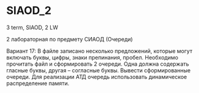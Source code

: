 # SIAOD_2
3 term, SIAOD, 2 LW

2 лабораторная по предмету СИАОД (Очереди)

Вариант 17:
В файле записано несколько предложений, которые могут включать буквы, цифры, знаки препинания, пробел. Необходимо прочитать файл и сформировать 2 очереди. Одна должна содержать гласные буквы, другая – согласные буквы. Вывести сформированные очереди.
	Для реализации АТД очередь использовать динамическое распределение памяти.
